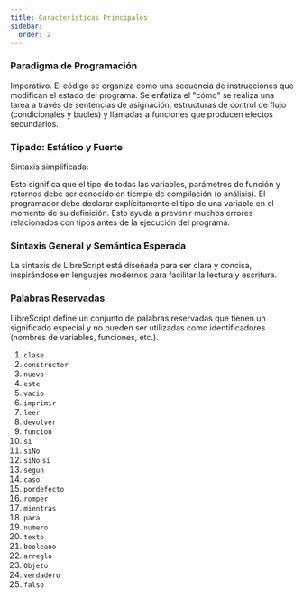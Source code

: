 ```yaml
---
title: Características Principales
sidebar:
  order: 2
---
```


### Paradigma de Programación

Imperativo. El código se organiza como una secuencia de instrucciones que modifican el estado del programa. Se enfatiza el "cómo" se realiza una tarea a través de sentencias de asignación, estructuras de control de flujo (condicionales y bucles) y llamadas a funciones que producen efectos secundarios.

### Tipado: Estático y Fuerte

Sintaxis simplificada:

Esto significa que el tipo de todas las variables, parámetros de función y retornos debe ser conocido en tiempo de compilación (o análisis). El programador debe declarar explícitamente el tipo de una variable en el momento de su definición. Esto ayuda a prevenir muchos errores relacionados con tipos antes de la ejecución del programa.

### Sintaxis General y Semántica Esperada

La sintaxis de LibreScript está diseñada para ser clara y concisa, inspirándose en lenguajes modernos para facilitar la lectura y escritura.

### Palabras Reservadas

LibreScript define un conjunto de palabras reservadas que tienen un significado especial y no pueden ser utilizadas como identificadores (nombres de variables, funciones, etc.).

1. `clase`
2. `constructor`
3. `nuevo`
4. `este`
5. `vacio`
6. `imprimir`
7. `leer`
8. `devolver`
9. `funcion`
10. `si`
11. `siNo`
12. `siNo` `si`
13. `segun`
14. `caso`
15. `pordefecto`
16. `romper`
17. `mientras`
18. `para`
19. `numero`
20. `texto`
21. `booleano`
22. `arreglo`
23. `Objeto`
24. `verdadero`
25. `falso`
